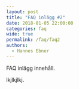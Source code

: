 ```yaml
---
layout: post
title: "FAQ inlägg #2"
date: 2018-01-05 22:00:00
categories: faq
wide: true
permalink: /faq/faq2
authors:
  - Hannes Ebner
---
```

FAQ inlägg innehåll.

lkjlkjlkj.